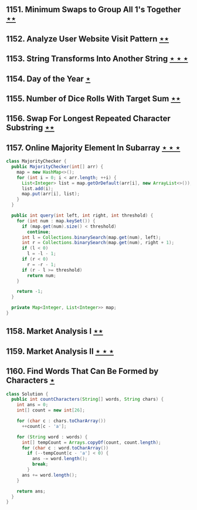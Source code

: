 ## 1151. Minimum Swaps to Group All 1's Together [$\star\star$](https://leetcode.com/problems/minimum-swaps-to-group-all-1s-together)

## 1152. Analyze User Website Visit Pattern [$\star\star$](https://leetcode.com/problems/analyze-user-website-visit-pattern)

## 1153. String Transforms Into Another String [$\star\star\star$](https://leetcode.com/problems/string-transforms-into-another-string)

## 1154. Day of the Year [$\star$](https://leetcode.com/problems/day-of-the-year)

## 1155. Number of Dice Rolls With Target Sum [$\star\star$](https://leetcode.com/problems/number-of-dice-rolls-with-target-sum)

## 1156. Swap For Longest Repeated Character Substring [$\star\star$](https://leetcode.com/problems/swap-for-longest-repeated-character-substring)

## 1157. Online Majority Element In Subarray [$\star\star\star$](https://leetcode.com/problems/online-majority-element-in-subarray)

```java
class MajorityChecker {
  public MajorityChecker(int[] arr) {
    map = new HashMap<>();
    for (int i = 0; i < arr.length; ++i) {
      List<Integer> list = map.getOrDefault(arr[i], new ArrayList<>());
      list.add(i);
      map.put(arr[i], list);
    }
  }

  public int query(int left, int right, int threshold) {
    for (int num : map.keySet()) {
      if (map.get(num).size() < threshold)
        continue;
      int l = Collections.binarySearch(map.get(num), left);
      int r = Collections.binarySearch(map.get(num), right + 1);
      if (l < 0)
        l = -l - 1;
      if (r < 0)
        r = -r - 1;
      if (r - l >= threshold)
        return num;
    }

    return -1;
  }

  private Map<Integer, List<Integer>> map;
}
```

## 1158. Market Analysis I [$\star\star$](https://leetcode.com/problems/market-analysis-i)

## 1159. Market Analysis II [$\star\star\star$](https://leetcode.com/problems/market-analysis-ii)

## 1160. Find Words That Can Be Formed by Characters [$\star$](https://leetcode.com/problems/find-words-that-can-be-formed-by-characters)

```java
class Solution {
  public int countCharacters(String[] words, String chars) {
    int ans = 0;
    int[] count = new int[26];

    for (char c : chars.toCharArray())
      ++count[c - 'a'];

    for (String word : words) {
      int[] tempCount = Arrays.copyOf(count, count.length);
      for (char c : word.toCharArray())
        if (--tempCount[c - 'a'] < 0) {
          ans -= word.length();
          break;
        }
      ans += word.length();
    }

    return ans;
  }
}
```
